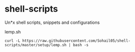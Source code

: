 # shell-scripts
Un*x shell scripts, snippets and configurations


lemp.sh
```
curl -L https://raw.githubusercontent.com/Sohail05/shell-scripts/master/setup/lemp.sh | bash -s
```
